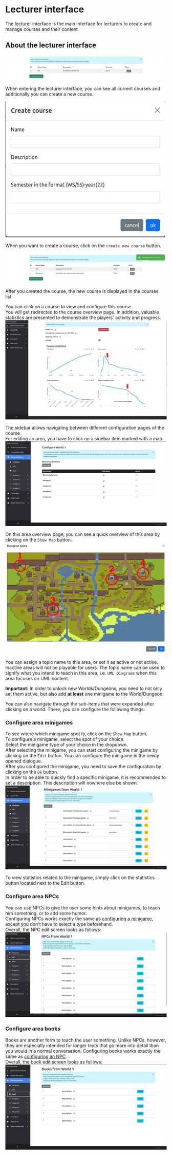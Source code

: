 # Lecturer interface

The lecturer interface is the main interface for lecturers to create and manage courses and their content.

## About the lecturer interface

![courses list](assets/courses-list.webp)

When entering the lecturer interface, you can see all current courses and additionally you can create a new course.

![create course](assets/create-course-modal.webp)

When you want to create a course, click on the `create new course` button.

![created course](assets/created-course.webp)

After you created the course, the new course is displayed in the courses list.

You can click on a course to view and configure this course.  
You will get redirected to the course overview page.
In addition, valuable statistics are presented to demonstrate the players' activity and progress.
![course overview](assets/course-overview.webp)

The sidebar allows navigating between different configuration pages of the course.  
For editing an area, you have to click on a sidebar item marked with a map.
![world overview](assets/world-overview.webp)

On this area overview page, you can see a quick overview of this area by clicking on the `Show Map` button.
![world map](assets/world-map.webp)

You can assign a topic name to this area, or set it as active or not active.
Inactive areas will not be playable for users.
The topic name can be used to signify what you intend to teach in this area, i.e. `UML Diagrams` when this area focuses on UML content.

**Important:**  In order to unlock new Worlds/Dungeons, you need to not only set them active, but also add **at least** one minigame to the World/Dungeon.

You can also navigate through the sub-items that were expanded after clicking on a world.
There, you can configure the following things:

### Configure area minigames

To see where which minigame spot is, click on the `Show Map` button.  
To configure a minigame, select the spot of your choice.  
Select the minigame type of your choice in the dropdown.  
After selecting the minigame, you can start configuring the minigame by clicking on the `Edit` button. You can configure the minigame in the newly opened dialogue.  
After you configured the minigame, you need to save the configuration by clicking on the `Ok` button.  
In order to be able to quickly find a specific minigame, it is recommended to set a description. This description will nowhere else be shown.
![minigame view](assets/minigame-view.webp)

To view statistics related to the minigame, simply click on the statistics button located next to the Edit button.

### Configure area NPCs

You can use NPCs to give the user some hints about minigames, to teach him something, or to add some humor.  
Configuring NPCs works exactly the same as [configuring a minigame](#configure-area-minigames), except you don't have to select a type beforehand.  
Overall, the NPC edit screen looks as follows:  
![npc view](assets/npc-view.webp)


### Configure area books

Books are another form to teach the user something.
Unlike NPCs, however, they are especially intended for longer texts that go more into detail than you would in a normal conversation.
Configuring books works exactly the same as [configuring an NPC](#configure-area-npcs).  
Overall, the book edit screen looks as follows:  
![book view](assets/book-view.webp)